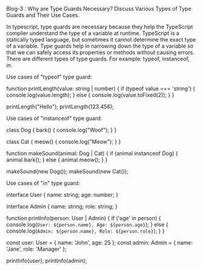 Blog-3 : Why are Type Guards Necessary? Discuss Various Types of Type Guards and Their Use Cases.

In typescript, type guards are necessary because they help the TypeScript compiler understand the type of a variable at runtime. TypeScript is a statically typed language, but sometimes it cannot determine the exact type of a variable. Type guards help in narrowing down the type of a variable so that we can safely access its properties or methods without causing errors. There are different types of type guards. For example: typeof, instanceof, in.

Use cases of "typeof" type guard:

function printLength(value: string | number) {
  if (typeof value === 'string') {
    console.log(value.length);
  } else {
    console.log(value.toFixed(2));
  }
}

printLength("Hello");
printLength(123.456);


Use cases of "instanceof" type guard:

class Dog {
  bark() {
    console.log("Woof");
  }
}

class Cat {
  meow() {
    console.log("Meow");
  }
}

function makeSound(animal: Dog | Cat) {
  if (animal instanceof Dog) {
    animal.bark();
  } else {
    animal.meow();
  }
}

makeSound(new Dog());
makeSound(new Cat());



Use cases of "in" type guard:

interface User {
  name: string;
  age: number;
}

interface Admin {
  name: string;
  role: string;
}

function printInfo(person: User | Admin) {
  if ('age' in person) {
    console.log(`User: ${person.name}, Age: ${person.age}`);
  } else {
    console.log(`Admin: ${person.name}, Role: ${person.role}`);
  }
}

const user: User = { name: 'John', age: 25 };
const admin: Admin = { name: 'Jane', role: 'Manager' };

printInfo(user); 
printInfo(admin);
